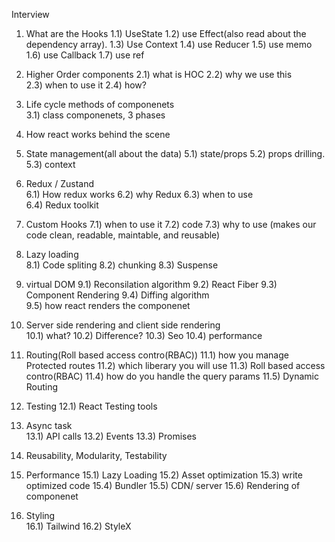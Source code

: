 Interview
1) What are the Hooks
    1.1) UseState
    1.2) use Effect(also read about the dependency array).
    1.3) Use Context
    1.4) use Reducer
    1.5) use memo
    1.6) use Callback
    1.7) use ref

2) Higher Order components
    2.1) what is HOC
    2.2) why we use this  
    2.3) when to use it
    2.4) how?  

3) Life cycle methods of componenets  
    3.1) class componenets, 3 phases

4) How react works behind the scene

5) State management(all about the data)
    5.1) state/props
    5.2) props drilling.
    5.3) context

6) Redux / Zustand  
    6.1) How redux works
    6.2) why Redux
    6.3) when to use  
    6.4) Redux toolkit

7) Custom Hooks
    7.1) when to use it
    7.2) code 
    7.3) why to use (makes our code clean, readable, maintable, and reusable)   

8)  Lazy loading  
    8.1) Code spliting
    8.2) chunking
    8.3) Suspense

9) virtual DOM
    9.1) Reconsilation algorithm
    9.2) React Fiber
    9.3) Component Rendering
    9.4) Diffing algorithm  
    9.5) how react renders the componenet

10) Server side rendering and client side rendering  
    10.1) what?
    10.2) Difference?
    10.3) Seo
    10.4) performance

11) Routing(Roll based access contro(RBAC))
    11.1) how you manage Protected routes
    11.2) which liberary you will use
    11.3) Roll based access contro(RBAC)
    11.4) how do you handle the query params
    11.5) Dynamic Routing

12) Testing
    12.1) React Testing tools
    
13) Async task   
    13.1) API calls
    13.2) Events
    13.3) Promises

14) Reusability, Modularity, Testability

15) Performance
    15.1) Lazy Loading
    15.2) Asset optimization
    15.3) write optimized code
    15.4) Bundler
    15.5) CDN/ server
    15.6) Rendering of componenet

16) Styling    
    16.1) Tailwind
    16.2) StyleX
